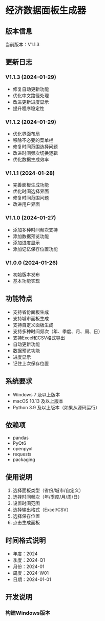 # 经济数据面板生成器

## 版本信息
当前版本：V1.1.3

## 更新日志
### V1.1.3 (2024-01-29)
- 修复自动更新功能
- 优化中文路径处理
- 改进更新进度显示
- 提升程序稳定性

### V1.1.2 (2024-01-29)
- 优化界面布局
- 移除不必要的菜单栏
- 修复时间范围选择问题
- 改进时间频次切换逻辑
- 优化数据生成效率

### V1.1.1 (2024-01-28)
- 完善面板生成功能
- 优化时间选择界面
- 修复时间范围问题
- 改进用户界面

### V1.1.0 (2024-01-27)
- 添加多种时间频次支持
- 添加数据预览功能
- 添加进度显示
- 添加记忆保存位置功能

### V1.0.0 (2024-01-26)
- 初始版本发布
- 基本功能实现

## 功能特点
- 支持省份面板生成
- 支持城市面板生成
- 支持自定义面板生成
- 支持多种时间频次（年、季度、月、周、日）
- 支持Excel和CSV格式导出
- 自动更新功能
- 数据预览功能
- 进度显示
- 记住上次保存位置

## 系统要求
- Windows 7 及以上版本
- macOS 10.13 及以上版本
- Python 3.9 及以上版本（如果从源码运行）

## 依赖项
- pandas
- PyQt6
- openpyxl
- requests
- packaging

## 使用说明
1. 选择面板类型（省份/城市/自定义）
2. 选择时间频次（年/季度/月/周/日）
3. 设置时间范围
4. 选择输出格式（Excel/CSV）
5. 选择保存位置
6. 点击生成面板

## 时间格式说明
- 年度：2024
- 季度：2024-Q1
- 月份：2024-01
- 周度：2024-W01
- 日期：2024-01-01

## 开发说明
### 构建Windows版本